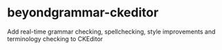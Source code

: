 # beyondgrammar-ckeditor
Add real-time grammar checking, spellchecking, style improvements and terminology checking to CKEditor
